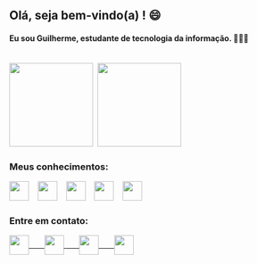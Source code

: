 ## Olá, seja bem-vindo(a) ! 😄

#### Eu sou Guilherme, estudante de tecnologia da informação. 👨🏻‍💻

<br>

<div>
  <img height="150em" src="https://github-readme-stats.vercel.app/api?username=GuilhermeCastelo&show_icons=true&theme=react&include_all_commits=true&count_private=true&hide_border=true&layout=compact&locale=pt-br&border_radius=6">&nbsp;
  <img height="150em" src="https://github-readme-stats.vercel.app/api/top-langs/?username=GuilhermeCastelo&layout=compact&langs_count=16&theme=react&hide_border=true&locale=pt-br&border_radius=5">
</div>


### Meus conhecimentos:
<div>
  <img src="https://image.flaticon.com/icons/png/512/888/888859.png" width="35" heigth="35">&nbsp;&nbsp;&nbsp;
  <img src="https://image.flaticon.com/icons/png/512/888/888847.png" width="35" heigth="35">&nbsp;&nbsp;&nbsp;
  <img src="https://image.flaticon.com/icons/png/512/919/919828.png" width="35" heigth="35">&nbsp;&nbsp;&nbsp;
  <img src="https://image.flaticon.com/icons/png/512/919/919830.png" width="35" heigth="35">&nbsp;&nbsp;&nbsp;
  <img src="https://image.flaticon.com/icons/png/512/919/919836.png" width="35" heigth="35">&nbsp;&nbsp;&nbsp;
</div>

### Entre em contato:
<div>
  <a href="https://sitetestegsc.000webhostapp.com/" target="_blank">
    <img src="https://image.flaticon.com/icons/png/512/841/841364.png" align="center" width="35" heigth="35">
  </a>
  <a href="https://www.linkedin.com/in/guilherme-sena-castelo/" target="_blank">&nbsp;&nbsp;&nbsp;&nbsp;&nbsp;
    <img src="https://image.flaticon.com/icons/png/512/145/145807.png" align="center" width="35" heigth="35">
  </a>
  <a href="mailto:guilherme.senacastelo@gmail.com" target="_blank">&nbsp;&nbsp;&nbsp;&nbsp;&nbsp;
    <img src="https://image.flaticon.com/icons/png/512/732/732200.png" align="center" width="35" heigth="35">
  </a>
  <a href="https://www.instagram.com/guilherme_sena_castelo/" target="_blank">&nbsp;&nbsp;&nbsp;&nbsp;&nbsp;
    <img src="https://image.flaticon.com/icons/png/512/2111/2111463.png" align="center" width="35" heigth="35">
  </a>
</div>

<!--<div align="center">
  
  ![Snake animation](https://github.com/GuilhermeCastelo/GuilhermeCastelo/blob/output/github-contribution-grid-snake.svg)
  
</div>-->
